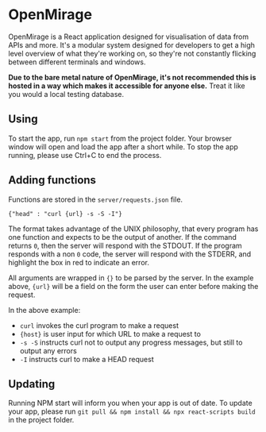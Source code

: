 # OpenMirage
OpenMirage is a React application designed for visualisation of data from APIs and more. It's a modular system designed for developers to get a high level overview of what they're working on, so they're not constantly flicking between different terminals and windows.

**Due to the bare metal nature of OpenMirage, it's not recommended this is hosted in a way which makes it accessible for anyone else.** Treat it like you would a local testing database.

## Using
To start the app, run `npm start` from the project folder. Your browser window will open and load the app after a short while. To stop the app running, please use Ctrl+C to end the process.

## Adding functions
Functions are stored in the `server/requests.json` file.
```
{"head" : "curl {url} -s -S -I"}
```
The format takes advantage of the UNIX philosophy, that every program has one function and expects to be the output of another. If the command returns `0`, then the server will respond with the STDOUT. If the program responds with a non `0` code, the server will respond with the STDERR, and highlight the box in red to indicate an error.

All arguments are wrapped in `{}` to be parsed by the server. In the example above, `{url}` will be a field on the form the user can enter before making the request.

In the above example:
- `curl` invokes the curl program to make a request
- `{host}` is user input for which URL to make a request to
- `-s -S` instructs curl not to output any progress messages, but still to output any errors
- `-I` instructs curl to make a HEAD request

## Updating
Running NPM start will inform you when your app is out of date. To update your app, please run `git pull && npm install && npx react-scripts build` in the project folder.